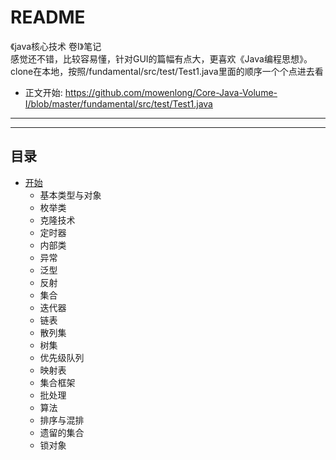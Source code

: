 README
===========================
《java核心技术 卷Ⅰ》笔记   
感觉还不错，比较容易懂，针对GUI的篇幅有点大，更喜欢《Java编程思想》。  
clone在本地，按照/fundamental/src/test/Test1.java里面的顺序一个个点进去看  
* 正文开始: https://github.com/mowenlong/Core-Java-Volume-I/blob/master/fundamental/src/test/Test1.java
****

****
## 目录
* [开始](/fundamental/src/test/Test1.java)
	* 基本类型与对象
	* 枚举类
	* 克隆技术
	* 定时器
	* 内部类
	* 异常
	* 泛型
	* 反射
	* 集合
	* 迭代器
	* 链表
	* 散列集
	* 树集
	* 优先级队列
	* 映射表
	* 集合框架
	* 批处理
	* 算法
	* 排序与混排
	* 遗留的集合
	* 锁对象



